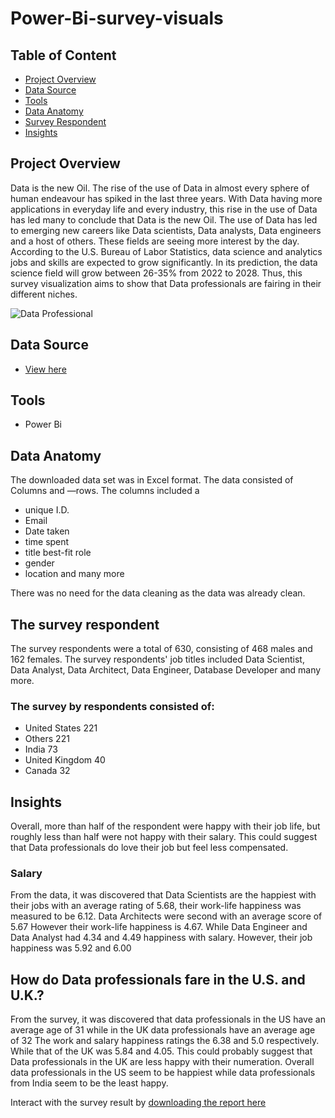 # Power-Bi-survey-visuals

## Table of Content

- [Project Overview](#Project-Overview)
- [Data Source](#Data-Source)
- [Tools](#Tools)
- [Data Anatomy](#Data-Anatomy)
- [Survey Respondent](#The-survey-respondent)
- [Insights](#Insights)
  
## Project Overview
Data is the new Oil. The rise of the use of Data in almost every sphere of human endeavour has spiked in the last three years. With Data having more applications in everyday life and every industry, this rise in the use of Data has led many to conclude that Data is the new Oil. The use of Data has led to emerging new careers like Data scientists, Data analysts, Data engineers and a host of others. These fields are seeing more interest by the day. According to the U.S. Bureau of Labor Statistics,  data science and analytics jobs and skills are expected to grow significantly. In its prediction, the data science field will grow between 26-35% from 2022 to 2028.
Thus, this survey visualization aims to show that Data professionals are fairing in their different niches.

![Data Professional](https://github.com/TommyDatageek01/Data-Survey/assets/141424792/0cbaa29c-2e67-4c91-b9b9-6a367cd7e419)

## Data Source
  -  [View here](https://github.com/TommyDatageek01/Power-Bi-survey-visuals/blob/main/Power%20BI%20-%20Final%20Project.xlsx)

## Tools
- Power Bi

## Data Anatomy
The downloaded data set was in Excel format. The data consisted of Columns and —rows. The columns included a 
- unique I.D. 
- Email
- Date taken
- time spent
- title best-fit role
- gender
- location and many more

There was no need for the data cleaning as the data was already clean.

## The survey respondent 
 The survey respondents were a total of 630, consisting of 468 males and  162 females. The survey respondents' job titles included Data Scientist, Data Analyst, Data Architect, Data Engineer, Database Developer and many more.
 
### The survey  by respondents consisted of:
- United States 221
- Others 221
- India 73
- United Kingdom 40
- Canada 32


## Insights
Overall, more than half of the respondent were happy with their job life, but roughly less than half were not happy with their salary. This could suggest that Data professionals do love their job but feel less compensated.

### Salary
From the data, it was discovered that Data Scientists are the happiest with their jobs with an average rating of 5.68, their work-life happiness was measured to be 6.12.
Data Architects were second with an average score of 5.67 However their work-life happiness is 4.67.
While Data Engineer and Data Analyst had 4.34 and 4.49  happiness with salary. However, their job happiness was 5.92 and 6.00


## How do Data professionals fare in the U.S. and U.K.?
From the survey, it was discovered that data professionals in the US have an average age of 31 while in the UK data professionals have an average age of 32
The work and salary happiness ratings the 6.38 and 5.0 respectively. While that of the UK was 5.84 and 4.05. This could probably suggest that Data professionals in the UK are less happy with their numeration.
Overall data professionals in the US seem to be happiest while data professionals from India seem to be the least happy.

Interact with the survey result by [downloading the report here](https://github.com/TommyDatageek01/Power-Bi-survey-visuals/blob/main/final.pbix)
